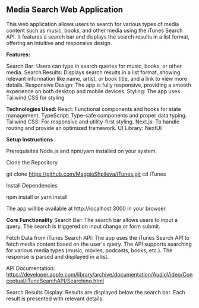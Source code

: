 ## Media Search Web Application

This web application allows users to search for various types of media content such as music, books, and other media using the iTunes Search API. It features a search bar and displays the search results in a list format, offering an intuitive and responsive design.

<b>Features:</b>

Search Bar: Users can type in search queries for music, books, or other media.
Search Results: Displays search results in a list format, showing relevant information like name, artist, or book title, and a link to view more details.
Responsive Design: The app is fully responsive, providing a smooth experience on both desktop and mobile devices.
Styling: The app uses Tailwind CSS for styling

<b>Technologies Used:</b>
React: Functional components and hooks for state management.
TypeScript: Type-safe components and proper data typing.
Tailwind CSS: For responsive and utility-first styling.
Next.js: To handle routing and provide an optimized framework.
UI Library: NextUI

<b>Setup Instructions</b>

Prerequisites
Node.js and npm/yarn installed on your system.

Clone the Repository

git clone https://github.com/MaggieShpileva/iTunes.git
cd iTunes

Install Dependencies

npm install
or
yarn install

The app will be available at http://localhost:3000 in your browser.

<b>Core Functionality</b>
Search Bar: The search bar allows users to input a query. The search is triggered on input change or form submit.

Fetch Data from iTunes Search API: The app uses the iTunes Search API to fetch media content based on the user's query. The API supports searching for various media types (music, movies, podcasts, books, etc.). The response is parsed and displayed in a list.

API Documentation: https://developer.apple.com/library/archive/documentation/AudioVideo/Conceptual/iTuneSearchAPI/Searching.html

Search Results Display: Results are displayed below the search bar. Each result is presented with relevant details.
